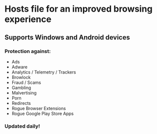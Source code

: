 # Hosts file for an improved browsing experience
## Supports Windows and Android devices
### Protection against:

- Ads
- Adware
- Analytics / Telemetry / Trackers
- Browlock
- Fraud / Scams
- Gambling
- Malvertising
- Porn
- Redirects
- Rogue Browser Extensions
- Rogue Google Play Store Apps

### Updated daily!
